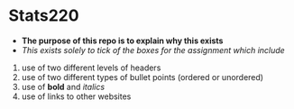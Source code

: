 # Stats220
* **The purpose of this repo is to explain why this exists**
* *This exists solely to tick of the boxes for the assignment which include*
1. use of two different levels of headers
2. use of two different types of bullet points (ordered or unordered)
3. use of **bold** and *italics*
4. use of links to other websites
